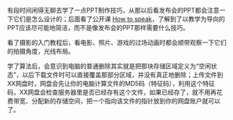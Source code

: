 有段时间闲得无聊去学了一点PPT制作技巧，从那以后看发布会的PPT都会注意一下它们是怎么设计的；后面看了公开课 [How to speak](https://languid-family-6e1.notion.site/How-to-speak-37070766b849475881b26c0bfbbc5a73)，了解到了以教学为导向的PPT应该尽可能地简洁，而不是像发布会的PPT那样需要什么技巧。  

看了摄影的入门教程后，看电影、照片、游戏的过场动画时都会顺带观察一下它们的拍摄角度，光线布局。  

学了算法后，会意识到电脑的普通删除其实就是把那块存储区域定义为“空闲状态”，以后下载文件时可以直接覆盖那部分区域，并没有真正地删除；上传文件到XX网盘时，网盘会先让你的电脑计算文件的MD5码（特征码），利用这个特征码，XX网盘会检查服务器里是否已经存有这个文件，如果已经存了，就不用再花费带宽、分配新的存储空间，把一个指向该文件的指针放到你的网盘账户就可以了。